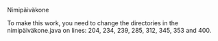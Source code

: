 
Nimipäiväkone

To make this work, you need to change 
the directories in the nimipäiväkone.java
on lines:
204, 234, 239, 285, 312, 345, 353 and 400.
